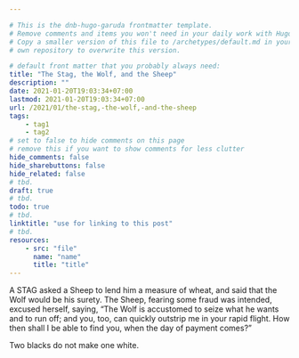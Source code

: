 ```yaml
---

# This is the dnb-hugo-garuda frontmatter template. 
# Remove comments and items you won't need in your daily work with Hugo.
# Copy a smaller version of this file to /archetypes/default.md in your
# own repository to overwrite this version.

# default front matter that you probably always need:
title: "The Stag, the Wolf, and the Sheep"
description: ""
date: 2021-01-20T19:03:34+07:00
lastmod: 2021-01-20T19:03:34+07:00
url: /2021/01/the-stag,-the-wolf,-and-the-sheep
tags:
    - tag1
    - tag2
# set to false to hide comments on this page
# remove this if you want to show comments for less clutter
hide_comments: false
hide_sharebuttons: false
hide_related: false
# tbd.
draft: true
# tbd.
todo: true
# tbd.
linktitle: "use for linking to this post"
# tbd.
resources:
    - src: "file"
      name: "name"
      title: "title"
---
```

A STAG asked a Sheep to lend him a measure of wheat, and said that the Wolf would be his surety. The Sheep, fearing some fraud was intended, excused herself, saying, “The Wolf is accustomed to seize what he wants and to run off; and you, too, can quickly outstrip me in your rapid flight. How then shall I be able to find you, when the day of payment comes?”

Two blacks do not make one white.
